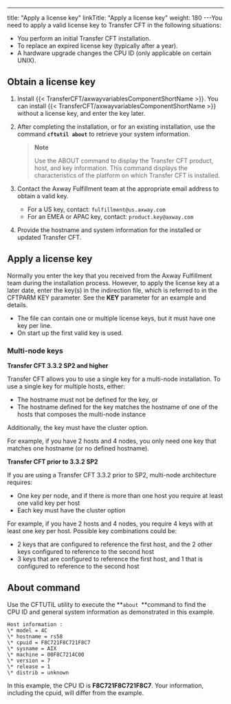 ---
title: "Apply a license key"
linkTitle: "Apply a license key"
weight: 180
---You need to apply a valid license key to Transfer CFT in the following situations:

* You perform an initial Transfer CFT installation.
* To replace an expired license key (typically after a year).
* A hardware upgrade changes the CPU ID (only applicable on certain UNIX).

## Obtain a license key

1. Install {{< TransferCFT/axwayvariablesComponentShortName >}}. You can install {{< TransferCFT/axwayvariablesComponentShortName >}} without a license key, and enter the key later.

1. After completing the installation, or for an existing installation, use the command **`cftutil about`** to retrieve your system information.

    > **Note**
    >
    > Use the ABOUT command to display
    > the Transfer CFT product, host, and key information. This command displays the characteristics of the platform
    > on which Transfer CFT is installed.

1. Contact the Axway Fulfillment team at the appropriate email address to obtain a valid key.
    *   For a US key, contact: `fulfillment@us.axway.com`
    *   For an EMEA or APAC key, contact: `product.key@axway.com`

1. Provide the hostname and system information for the installed or updated Transfer CFT.

## Apply a license key

Normally you enter the key that you received from the Axway Fulfillment team during the installation process. However, to apply the license key at a later date, enter the key(s) in the indirection file, which is referred to in the CFTPARM KEY parameter. See the **KEY** parameter for an example and details.

* The file can contain one or multiple license keys, but it must have one key per line.
* On start up the first valid key is used.

### Multi-node keys

****Transfer CFT 3.3.2 SP2 and higher****

Transfer CFT allows you to use a single key for a multi-node installation. To use a single key for multiple hosts, either:

* The hostname must not be defined for the key, or
* The hostname defined for the key matches the hostname of one of the hosts that composes the multi-node instance

Additionally, the key must have the cluster option.

For example, if you have 2 hosts and 4 nodes, you only need one key that matches one hostname (or no defined hostname).

****Transfer CFT prior to 3.3.2 SP2****

If you are using a Transfer CFT 3.3.2 prior to SP2, multi-node architecture requires:

* One key per node, and if there is more than one host you require at least one valid key per host
* Each key must have the cluster option

For example, if you have 2 hosts and 4 nodes, you require 4 keys with at least one key per host. Possible key combinations could be:

* 2 keys that are configured to reference the first host, and the 2 other keys configured to reference to the second host
* 3 keys that are configured to reference the first host, and 1 that is configured to reference to the second host

## About command

Use the CFTUTIL utility to execute the **`about `**command to find the CPU ID and general system information as demonstrated in this example.

```
Host information :
\* model = 4C
\* hostname = rs58
\* cpuid = F8C721F8C721F8C7
\* sysname = AIX
\* machine = 00F8C7214C00
\* version = 7
\* release = 1
\* distrib = unknown
```

In this example, the CPU ID is ****F8C721F8C721F8C7****. Your information, including the cpuid, will differ from the example.
